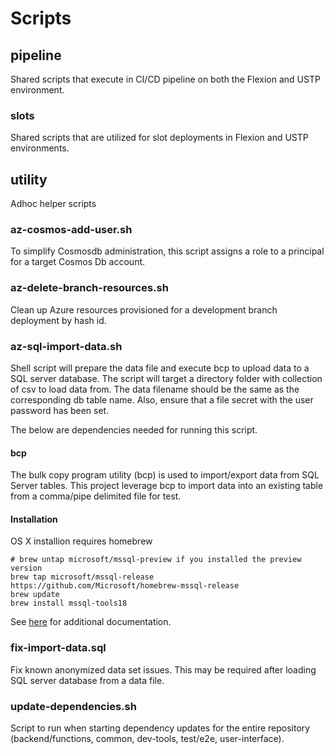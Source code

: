 # Scripts

## pipeline

Shared scripts that execute in CI/CD pipeline on both the Flexion and USTP environment.

### slots

Shared scripts that are utilized for slot deployments in Flexion and USTP environments.

## utility

Adhoc helper scripts

### az-cosmos-add-user.sh

To simplify Cosmosdb administration, this script assigns a role to a principal for a target Cosmos Db account.

### az-delete-branch-resources.sh

Clean up Azure resources provisioned for a development branch deployment by hash id.

### az-sql-import-data.sh

Shell script will prepare the data file and execute bcp to upload data to a SQL server database. The script will target a directory folder with collection of csv to load data from. The data filename should be the same as the corresponding db table name. Also, ensure that a file secret with the user password has been set.

The below are dependencies needed for running this script.

#### bcp

The bulk copy program utility (bcp) is used to import/export data from SQL Server tables. This project leverage bcp to import data into an existing table from a comma/pipe delimited file for test.

#### Installation

OS X installion requires homebrew

```
# brew untap microsoft/mssql-preview if you installed the preview version
brew tap microsoft/mssql-release https://github.com/Microsoft/homebrew-mssql-release
brew update
brew install mssql-tools18
```

See [here](https://learn.microsoft.com/en-us/sql/tools/bcp-utility) for additional documentation.

### fix-import-data.sql

Fix known anonymized data set issues. This may be required after loading SQL server database from a data file.

### update-dependencies.sh

Script to run when starting dependency updates for the entire repository (backend/functions, common, dev-tools, test/e2e, user-interface).
